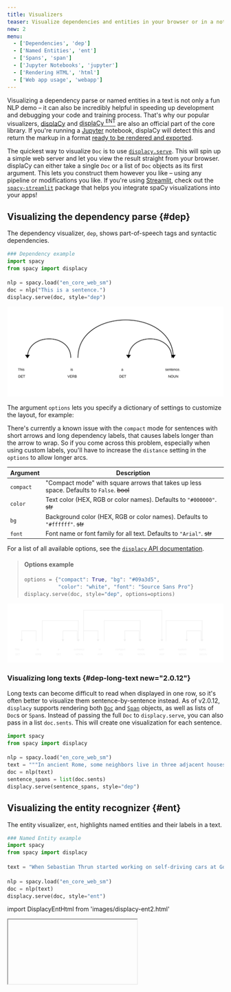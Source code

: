 ```yaml
---
title: Visualizers
teaser: Visualize dependencies and entities in your browser or in a notebook
new: 2
menu:
  - ['Dependencies', 'dep']
  - ['Named Entities', 'ent']
  - ['Spans', 'span']
  - ['Jupyter Notebooks', 'jupyter']
  - ['Rendering HTML', 'html']
  - ['Web app usage', 'webapp']
---
```


Visualizing a dependency parse or named entities in a text is not only a fun NLP
demo – it can also be incredibly helpful in speeding up development and
debugging your code and training process. That's why our popular visualizers,
[displaCy](https://explosion.ai/demos/displacy) and
[displaCy <sup>ENT</sup>](https://explosion.ai/demos/displacy-ent) are also an
official part of the core library. If you're running a
[Jupyter](https://jupyter.org) notebook, displaCy will detect this and return
the markup in a format [ready to be rendered and exported](#jupyter).

The quickest way to visualize `Doc` is to use
[`displacy.serve`](/api/top-level#displacy.serve). This will spin up a simple
web server and let you view the result straight from your browser. displaCy can
either take a single `Doc` or a list of `Doc` objects as its first argument.
This lets you construct them however you like – using any pipeline or
modifications you like. If you're using [Streamlit](https://streamlit.io), check
out the [`spacy-streamlit`](https://github.com/explosion/spacy-streamlit)
package that helps you integrate spaCy visualizations into your apps!

## Visualizing the dependency parse {#dep}

The dependency visualizer, `dep`, shows part-of-speech tags and syntactic
dependencies.

```python
### Dependency example
import spacy
from spacy import displacy

nlp = spacy.load("en_core_web_sm")
doc = nlp("This is a sentence.")
displacy.serve(doc, style="dep")
```

![displaCy visualizer](../images/displacy.svg)

The argument `options` lets you specify a dictionary of settings to customize
the layout, for example:

<Infobox title="Important note" variant="warning">

There's currently a known issue with the `compact` mode for sentences with short
arrows and long dependency labels, that causes labels longer than the arrow to
wrap. So if you come across this problem, especially when using custom labels,
you'll have to increase the `distance` setting in the `options` to allow longer
arcs.

</Infobox>

| Argument  | Description                                                                               |
| --------- | ----------------------------------------------------------------------------------------- |
| `compact` | "Compact mode" with square arrows that takes up less space. Defaults to `False`. ~~bool~~ |
| `color`   | Text color (HEX, RGB or color names). Defaults to `"#000000"`. ~~str~~                    |
| `bg`      | Background color (HEX, RGB or color names). Defaults to `"#ffffff"`. ~~str~~              |
| `font`    | Font name or font family for all text. Defaults to `"Arial"`. ~~str~~                     |

For a list of all available options, see the
[`displacy` API documentation](/api/top-level#displacy_options).

> #### Options example
>
> ```python
> options = {"compact": True, "bg": "#09a3d5",
>            "color": "white", "font": "Source Sans Pro"}
> displacy.serve(doc, style="dep", options=options)
> ```

![displaCy visualizer (compact mode)](../images/displacy-compact.svg)

### Visualizing long texts {#dep-long-text new="2.0.12"}

Long texts can become difficult to read when displayed in one row, so it's often
better to visualize them sentence-by-sentence instead. As of v2.0.12, `displacy`
supports rendering both [`Doc`](/api/doc) and [`Span`](/api/span) objects, as
well as lists of `Doc`s or `Span`s. Instead of passing the full `Doc` to
`displacy.serve`, you can also pass in a list `doc.sents`. This will create one
visualization for each sentence.

```python
import spacy
from spacy import displacy

nlp = spacy.load("en_core_web_sm")
text = """In ancient Rome, some neighbors live in three adjacent houses. In the center is the house of Senex, who lives there with wife Domina, son Hero, and several slaves, including head slave Hysterium and the musical's main character Pseudolus. A slave belonging to Hero, Pseudolus wishes to buy, win, or steal his freedom. One of the neighboring houses is owned by Marcus Lycus, who is a buyer and seller of beautiful women; the other belongs to the ancient Erronius, who is abroad searching for his long-lost children (stolen in infancy by pirates). One day, Senex and Domina go on a trip and leave Pseudolus in charge of Hero. Hero confides in Pseudolus that he is in love with the lovely Philia, one of the courtesans in the House of Lycus (albeit still a virgin)."""
doc = nlp(text)
sentence_spans = list(doc.sents)
displacy.serve(sentence_spans, style="dep")
```

## Visualizing the entity recognizer {#ent}

The entity visualizer, `ent`, highlights named entities and their labels in a
text.

```python
### Named Entity example
import spacy
from spacy import displacy

text = "When Sebastian Thrun started working on self-driving cars at Google in 2007, few people outside of the company took him seriously."

nlp = spacy.load("en_core_web_sm")
doc = nlp(text)
displacy.serve(doc, style="ent")
```

import DisplacyEntHtml from 'images/displacy-ent2.html'

<Iframe title="displaCy visualizer for entities" html={DisplacyEntHtml} height={180} />

The entity visualizer lets you customize the following `options`:

| Argument | Description                                                                                                   |
| -------- | ------------------------------------------------------------------------------------------------------------- |
| `ents`   | Entity types to highlight (`None` for all types). Defaults to `None`. ~~Optional[List[str]]~~                 | `None` |
| `colors` | Color overrides. Entity types should be mapped to color names or values. Defaults to `{}`. ~~Dict[str, str]~~ |

If you specify a list of `ents`, only those entity types will be rendered – for
example, you can choose to display `PERSON` entities. Internally, the visualizer
knows nothing about available entity types and will render whichever spans and
labels it receives. This makes it especially easy to work with custom entity
types. By default, displaCy comes with colors for all entity types used by
[trained spaCy pipelines](/models). If you're using custom entity types, you can
use the `colors` setting to add your own colors for them.

> #### Options example
>
> ```python
> colors = {"ORG": "linear-gradient(90deg, #aa9cfc, #fc9ce7)"}
> options = {"ents": ["ORG"], "colors": colors}
> displacy.serve(doc, style="ent", options=options)
> ```

import DisplacyEntCustomHtml from 'images/displacy-ent-custom.html'

<Iframe title="displaCy visualizer for entities (custom styling)" html={DisplacyEntCustomHtml} height={225} />

The above example uses a little trick: Since the background color values are
added as the `background` style attribute, you can use any
[valid background value](https://tympanus.net/codrops/css_reference/background/)
or shorthand – including gradients and even images!

### Adding titles to documents {#ent-titles}

Rendering several large documents on one page can easily become confusing. To
add a headline to each visualization, you can add a `title` to its `user_data`.
User data is never touched or modified by spaCy.

```python
doc = nlp("This is a sentence about Google.")
doc.user_data["title"] = "This is a title"
displacy.serve(doc, style="ent")
```

This feature is especially handy if you're using displaCy to compare performance
at different stages of a process, e.g. during training. Here you could use the
title for a brief description of the text example and the number of iterations.

## Visualizing spans {#span}

The span visualizer, `span`, highlights overlapping spans in a text.

```python
### Span example
import spacy
from spacy import displacy
from spacy.tokens import Span

text = "Welcome to the Bank of China."

nlp = spacy.blank("en")
doc = nlp(text)

doc.spans["sc"] = [
    Span(doc, 3, 6, "ORG"), 
    Span(doc, 5, 6, "GPE"),
]

displacy.serve(doc, style="span")
```

import DisplacySpanHtml from 'images/displacy-span.html'

<Iframe title="displaCy visualizer for overlapping spans" html={DisplacySpanHtml} height={180} />


The span visualizer lets you customize the following `options`:

| Argument | Description                                                                                                                                             |
|-----------------|---------------------------------------------------------------------------------------------------------------------------------------------------------|
| `spans_key`       | Which spans key to render spans from. Default is `"sc"`. ~~str~~                                                                                                   |
| `templates`       | Dictionary containing the keys `"span"`, `"slice"`, and `"start"`. These dictate how the overall span, a span slice, and the starting token will be rendered. ~~Optional[Dict[str, str]~~ |
| `kb_url_template` | Optional template to construct the KB url for the entity to link to. Expects a python f-string format with single field to fill in ~~Optional[str]~~                    |
| `colors`          | Color overrides. Entity types should be mapped to color names or values. ~~Dict[str, str]~~ |

Because spans can be stored across different keys in `doc.spans`, you need to specify
which one displaCy should use with `spans_key` (`sc` is the default). 

> #### Options example
>
> ```python
> doc.spans["custom"] = [Span(doc, 3, 6, "BANK")]
> options = {"spans_key": "custom"}
> displacy.serve(doc, style="span", options=options)

import DisplacySpanCustomHtml from 'images/displacy-span-custom.html'

<Iframe title="displaCy visualizer for spans (custom spans_key)" html={DisplacySpanCustomHtml} height={225} />



## Using displaCy in Jupyter notebooks {#jupyter}

displaCy is able to detect whether you're working in a
[Jupyter](https://jupyter.org) notebook, and will return markup that can be
rendered in a cell straight away. When you export your notebook, the
visualizations will be included as HTML.

```python
### Jupyter example
# Don't forget to install a trained pipeline, e.g.: python -m spacy download en

# In[1]:
import spacy
from spacy import displacy

# In[2]:
doc = nlp("Rats are various medium-sized, long-tailed rodents.")
displacy.render(doc, style="dep")

# In[3]:
doc2 = nlp(LONG_NEWS_ARTICLE)
displacy.render(doc2, style="ent")
```

<Infobox variant="warning" title="Important note">

To explicitly enable or disable "Jupyter mode", you can use the `jupyter`
keyword argument – e.g. to return raw HTML in a notebook, or to force Jupyter
rendering if auto-detection fails.

</Infobox>

![displaCy visualizer in a Jupyter notebook](../images/displacy_jupyter.jpg)

Internally, displaCy imports `display` and `HTML` from `IPython.core.display`
and returns a Jupyter HTML object. If you were doing it manually, it'd look like
this:

```python
from IPython.core.display import display, HTML

html = displacy.render(doc, style="dep")
display(HTML(html))
```

## Rendering HTML {#html}

If you don't need the web server and just want to generate the markup – for
example, to export it to a file or serve it in a custom way – you can use
[`displacy.render`](/api/top-level#displacy.render). It works the same way, but
returns a string containing the markup.

```python
### Example
import spacy
from spacy import displacy

nlp = spacy.load("en_core_web_sm")
doc1 = nlp("This is a sentence.")
doc2 = nlp("This is another sentence.")
html = displacy.render([doc1, doc2], style="dep", page=True)
```

`page=True` renders the markup wrapped as a full HTML page. For minified and
more compact HTML markup, you can set `minify=True`. If you're rendering a
dependency parse, you can also export it as an `.svg` file.

> #### What's SVG?
>
> Unlike other image formats, the SVG (Scalable Vector Graphics) uses XML markup
> that's easy to manipulate
> [using CSS](https://www.smashingmagazine.com/2014/11/styling-and-animating-svgs-with-css/)
> or
> [JavaScript](https://css-tricks.com/smil-is-dead-long-live-smil-a-guide-to-alternatives-to-smil-features/).
> Essentially, SVG lets you design with code, which makes it a perfect fit for
> visualizing dependency trees. SVGs can be embedded online in an `<img>` tag,
> or inlined in an HTML document. They're also pretty easy to
> [convert](https://convertio.co/image-converter/).

```python
svg = displacy.render(doc, style="dep")
output_path = Path("/images/sentence.svg")
output_path.open("w", encoding="utf-8").write(svg)
```

<Infobox title="Important note" variant="warning">

Since each visualization is generated as a separate SVG, exporting `.svg` files
only works if you're rendering **one single doc** at a time. (This makes sense –
after all, each visualization should be a standalone graphic.) So instead of
rendering all `Doc`s at once, loop over them and export them separately.

</Infobox>

### Example: Export SVG graphics of dependency parses {#examples-export-svg}

```python
### Example
import spacy
from spacy import displacy
from pathlib import Path

nlp = spacy.load("en_core_web_sm")
sentences = ["This is an example.", "This is another one."]
for sent in sentences:
    doc = nlp(sent)
    svg = displacy.render(doc, style="dep", jupyter=False)
    file_name = '-'.join([w.text for w in doc if not w.is_punct]) + ".svg"
    output_path = Path("/images/" + file_name)
    output_path.open("w", encoding="utf-8").write(svg)
```

The above code will generate the dependency visualizations as two files,
`This-is-an-example.svg` and `This-is-another-one.svg`.

### Rendering data manually {#manual-usage}

You can also use displaCy to manually render data. This can be useful if you
want to visualize output from other libraries, like [NLTK](http://www.nltk.org)
or
[SyntaxNet](https://github.com/tensorflow/models/tree/master/research/syntaxnet).
If you set `manual=True` on either `render()` or `serve()`, you can pass in data
in displaCy's format as a dictionary (instead of `Doc` objects). There are helper 
functions for converting `Doc` objects to displaCy's format for use with `manual=True`: 
`displacy.parse_deps`, `displacy.parse_ents`, and `displacy.parse_spans`.


> #### Example
>
> ```python
> ex = [{"text": "But Google is starting from behind.",
>        "ents": [{"start": 4, "end": 10, "label": "ORG"}],
>        "title": None}]
> html = displacy.render(ex, style="ent", manual=True)
> ```

```python
### DEP input
{
    "words": [
        {"text": "This", "tag": "DT"},
        {"text": "is", "tag": "VBZ"},
        {"text": "a", "tag": "DT"},
        {"text": "sentence", "tag": "NN"}
    ],
    "arcs": [
        {"start": 0, "end": 1, "label": "nsubj", "dir": "left"},
        {"start": 2, "end": 3, "label": "det", "dir": "left"},
        {"start": 1, "end": 3, "label": "attr", "dir": "right"}
    ]
}
```

```python
### ENT input
{
    "text": "But Google is starting from behind.",
    "ents": [{"start": 4, "end": 10, "label": "ORG"}],
    "title": None
}
```

```python
### ENT input with knowledge base links
{
    "text": "But Google is starting from behind.",
    "ents": [{"start": 4, "end": 10, "label": "ORG", "kb_id": "Q95", "kb_url": "https://www.wikidata.org/entity/Q95"}],
    "title": None
}
```

```python
### ENT input with knowledge base links
{
    "text": "But Google is starting from behind.",
    "ents": [{"start": 4, "end": 10, "label": "ORG", "kb_id": "Q95", "kb_url": "https://www.wikidata.org/entity/Q95"}],
    "title": None
}
```

```python
### SPANS input with knowledge base links
{
    "text": "But Google is starting from behind.",
    "spans": [{"start": 4, "end": 10, "start_token": 0, "end_token": 1, "label": "ORG", "kb_id": "Q95", "kb_url": "https://www.wikidata.org/entity/Q95"}],
    "title": None,
    "tokens": ["But", "Google", "is", "starting", "from", "behind", "."]
}
```

## Using displaCy in a web application {#webapp}

If you want to use the visualizers as part of a web application, for example to
create something like our [online demo](https://explosion.ai/demos/displacy),
it's not recommended to only wrap and serve the displaCy renderer. Instead, you
should only rely on the server to perform spaCy's processing capabilities, and
use a client-side implementation like
[`displaCy.js`](https://github.com/explosion/displacy) to render the
JSON-formatted output.

> #### Why not return the HTML by the server?
>
> It's certainly possible to just have your server return the markup. But
> outputting raw, unsanitized HTML is risky and makes your app vulnerable to
> [cross-site scripting](https://en.wikipedia.org/wiki/Cross-site_scripting)
> (XSS). All your user needs to do is find a way to make spaCy return text like
> `<script src="malicious-code.js"></script>`, which is pretty easy in NER mode.
> Instead of relying on the server to render and sanitize HTML, you can do this
> on the client in JavaScript. displaCy.js creates the markup as DOM nodes and
> will never insert raw HTML.

<Grid cols={2}>

Alternatively, if you're using [Streamlit](https://streamlit.io), check out the
[`spacy-streamlit`](https://github.com/explosion/spacy-streamlit) package that
helps you integrate spaCy visualizations into your apps. It includes a full
embedded visualizer, as well as individual components.

![](../images/spacy-streamlit.png)

</Grid>
